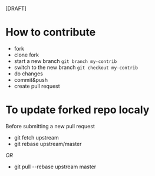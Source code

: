 [DRAFT]

# How to contribute

- fork
- clone fork
- start a new branch `git branch my-contrib`
- switch to the new branch `git checkout my-contrib`
- do changes
- commit&push
- create pull request

# To update forked repo localy

Before submitting a new pull request

- git fetch upstream
- git rebase upstream/master

_OR_

- git pull --rebase upstream master
